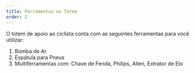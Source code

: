 ```yaml
---
title: Ferramentas no Totem
order: 2
---
```


O totem de apoio ao ciclista conta com as seguintes ferramentas para você utilizar:

1. Bomba de Ar
1. Espátula para Pneus
1. Multiferramentas com: Chave de Fenda, Philips, Allen, Extrator de Elo
